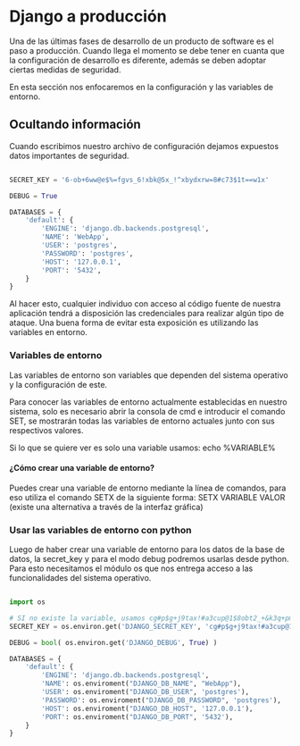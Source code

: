 # Django a producción

Una de las últimas fases de desarrollo de un producto de software es el paso a producción. Cuando llega el momento se debe tener en cuanta que la configuración de desarrollo es diferente, además se deben adoptar ciertas medidas de seguridad.

En esta sección nos enfocaremos en la configuración y las variables de entorno.

## Ocultando información

Cuando escribimos nuestro archivo de configuración dejamos expuestos datos importantes de seguridad.

```python

SECRET_KEY = '6-ob+6ww@e$%=fgvs_6!xbk@5x_!^xbydxrw=8#c73$1t==w1x'

DEBUG = True

DATABASES = {
    'default': {
        'ENGINE': 'django.db.backends.postgresql',
        'NAME': 'WebApp',
        'USER': 'postgres',
        'PASSWORD': 'postgres',
        'HOST': '127.0.0.1',
        'PORT': '5432',
    }
}
```

Al hacer esto, cualquier individuo con acceso al código fuente de nuestra aplicación tendrá a disposición las credenciales para realizar algún tipo de ataque. Una buena forma de evitar esta exposición es utilizando las variables en entorno.

### Variables de entorno

Las variables de entorno son variables que dependen del sistema operativo y la configuración de este.

Para conocer las variables de entorno actualmente establecidas en nuestro sistema, solo es necesario abrir la consola de cmd e introducir el comando SET, se mostrarán todas las variables de entorno actuales junto con sus respectivos valores.

Si lo que se quiere ver es solo una variable usamos: echo %VARIABLE%

#### ¿Cómo crear una variable de entorno?

Puedes crear una variable de entorno mediante la línea de comandos, para eso utiliza el comando SETX de la siguiente forma: SETX VARIABLE VALOR (existe una alternativa a través de la interfaz gráfica)

### Usar las variables de entorno con python

Luego de haber crear una variable de entorno para los datos de la base de datos, la secret_key y para el modo debug podremos usarlas desde python. Para esto necesitamos el módulo os que nos entrega acceso a las funcionalidades del sistema operativo.

```python

import os

# SI no existe la variable, usamos cg#p$g+j9tax!#a3cup@1$8obt2_+&k3q+pmu)5%asj6yjpkag
SECRET_KEY = os.environ.get('DJANGO_SECRET_KEY', 'cg#p$g+j9tax!#a3cup@1$8obt2_+&k3q+pmu)5%asj6yjpkag')

DEBUG = bool( os.environ.get('DJANGO_DEBUG', True) )

DATABASES = {
    'default': {
        'ENGINE': 'django.db.backends.postgresql',
        'NAME': os.enviroment("DJANGO_DB_NAME", "WebApp"),
        'USER': os.enviroment("DJANGO_DB_USER", 'postgres'),
        'PASSWORD': os.enviroment("DJANGO_DB_PASSWORD", 'postgres'),
        'HOST': os.enviroment("DJANGO_DB_HOST", '127.0.0.1'),
        'PORT': os.enviroment("DJANGO_DB_PORT", '5432'),
    }
}
```
